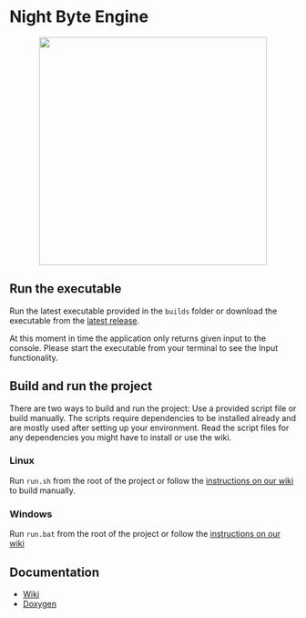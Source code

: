 # Night Byte Engine

<p align="center">
  <img src="https://raw.githubusercontent.com/avans-night-byte/_engine/develop/NightByte.png" height="400px;" />
</p>

## Run the executable

Run the latest executable provided in the `builds` folder or download the executable from the [latest release](https://github.com/avans-night-byte/_engine/releases).

At this moment in time the application only returns given input to the console. Please start the executable from your terminal to see the Input functionality.

## Build and run the project

There are two ways to build and run the project: Use a provided script file or build manually. The scripts require dependencies to be installed already and are mostly used after setting up your environment. Read the script files for any dependencies you might have to install or use the wiki.

### Linux

Run `run.sh` from the root of the project or follow the [instructions on our wiki](https://github.com/avans-night-byte/_engine/wiki/Project-Setup-%5BLinux%5D) to build manually.

### Windows

Run `run.bat` from the root of the project or follow the [instructions on our wiki](https://github.com/avans-night-byte/_engine/wiki/Project-Setup-%5BWindows%5D)

## Documentation
- [Wiki](https://github.com/avans-night-byte/_engine/wiki)
- [Doxygen](https://avans-night-byte.github.io/_engine)
